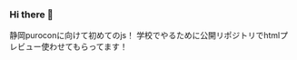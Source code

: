 ### Hi there 👋
静岡puroconに向けて初めてのjs！
学校でやるために公開リポジトリでhtmlプレビュー使わせてもらってます！

<!--
**konatama/konatama** is a ✨ _special_ ✨ repository because its `README.md` (this file) appears on your GitHub profile.

Here are some ideas to get you started:

- 🔭 I’m currently working on ...
- 🌱 I’m currently learning ...
- 👯 I’m looking to collaborate on ...
- 🤔 I’m looking for help with ...
- 💬 Ask me about ...
- 📫 How to reach me: ...
- 😄 Pronouns: ...
- ⚡ Fun fact: ...
-->
